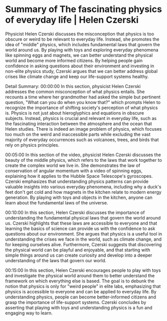 # Summary of The fascinating physics of everyday life | Helen Czerski

Physicist Helen Czerski discusses the misconception that physics is too obscure or weird to be relevant to everyday life. Instead, she promotes the idea of "middle" physics, which includes fundamental laws that govern the world around us. By playing with toys and exploring everyday phenomena like spinning eggs and magnets, we can better understand the physical world and become more informed citizens. By helping people gain confidence in asking questions about their environment and investing in non-elite physics study, Czerski argues that we can better address global crises like climate change and keep our life-support systems healthy.

Detail Summary: 
00:00:00
In this section, physicist Helen Czerski addresses the common misconception of what physics entails. She recounts a time where her grandmother had asked the simple but pertinent question, "What can you do when you know that?" which prompts Helen to recognize the importance of shifting society's perception of what physics is. Physics is not just about hieroglyphics and equations in obscure subjects. Instead, physics is crucial and relevant in everyday life, such as the fascinating interaction between the atmosphere and the ocean that Helen studies. There is indeed an image problem of physics, which focuses too much on the weird and inaccessible parts while excluding the vast majority of everyday occurrences such as volcanoes, trees, and birds that rely on physics principles.

00:05:00
In this section of the video, physicist Helen Czerski discusses the beauty of the middle physics, which refers to the laws that work together to create the complex world we live in. She demonstrates the law of conservation of angular momentum with a video of spinning eggs, explaining how it applies to the Hubble Space Telescope's gyroscopes. Czerski emphasizes that understanding physics patterns can provide valuable insights into various everyday phenomena, including why a duck's feet don't get cold and how magnets in the kitchen relate to modern energy generation. By playing with toys and objects in the kitchen, anyone can learn about the fundamental laws of the universe.

00:10:00
In this section, Helen Czerski discusses the importance of understanding the fundamental physical laws that govern the world around us. Czerski highlights that these laws are accessible to everyone and that learning the basics of science can provide us with the confidence to ask questions about our environment. She argues that physics is a useful tool in understanding the crises we face in the world, such as climate change, and for keeping ourselves alive. Furthermore, Czerski suggests that discovering the physical world can be playful and enjoyable, and that starting with simple things around us can create curiosity and develop into a deeper understanding of the laws that govern our world.

00:15:00
In this section, Helen Czerski encourages people to play with toys and investigate the physical world around them to better understand the framework on which everything else is based. The goal is to debunk the notion that physics is only for "weird people" in elite labs, emphasizing that physics is accessible to everyone and can be applied to everyday life. By understanding physics, people can become better-informed citizens and grasp the importance of life-support systems. Czerski concludes by asserting that playing with toys and understanding physics is a fun and engaging way to learn.

